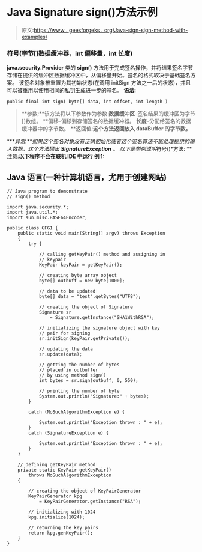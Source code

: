 # Java Signature sign()方法示例

> 原文:[https://www . geesforgeks . org/Java-sign-sign-method-with-examples/](https://www.geeksforgeeks.org/java-signature-sign-method-with-examples/)

### **符号(字节[]数据缓冲器，int 偏移量，int 长度)**

**java.security.Provider** 类的 **sign()** 方法用于完成签名操作，并将结果签名字节存储在提供的缓冲区数据缓冲区中，从偏移量开始。签名的格式取决于基础签名方案。
该签名对象被重置为其初始状态(在调用 initSign 方法之一后的状态)，并且可以被重用以使用相同的私钥生成进一步的签名。
**语法:**

```
public final int sign( byte[] data, int offset, int length )
```

> **参数:**该方法将以下参数作为参数
> **数据缓冲区**–签名结果的缓冲区为字节[]数组。
> **偏移–偏移到存储签名的数据缓冲器。
> **长度**–分配给签名的数据缓冲器中的字节数。
> **返回值:**这个方法返回放入 dataBuffer 的字节数。**

****异常:**如果这个签名对象没有正确初始化或者这个签名算法不能处理提供的输入数据，这个方法抛出 **SignatureException** 。
以下是举例说明*符号()*方法:
**注意:**以下程序不会在联机 IDE 中运行
**例 1:**** 

## **Java 语言(一种计算机语言，尤用于创建网站)**

```
// Java program to demonstrate
// sign() method

import java.security.*;
import java.util.*;
import sun.misc.BASE64Encoder;

public class GFG1 {
    public static void main(String[] argv) throws Exception
    {
        try {

            // calling getKeyPair() method and assigning in
            // keypair
            KeyPair keyPair = getKeyPair();

            // creating byte array object
            byte[] outbuff = new byte[1000];

            // data to be updated
            byte[] data = "test".getBytes("UTF8");

            // creating the object of Signature
            Signature sr
                = Signature.getInstance("SHA1WithRSA");

            // initializing the signature object with key
            // pair for signing
            sr.initSign(keyPair.getPrivate());

            // updating the data
            sr.update(data);

            // getting the number of bytes
            // placed in outbuffer
            // by using method sign()
            int bytes = sr.sign(outbuff, 0, 550);

            // printing the number of byte
            System.out.println("Signature:" + bytes);
        }

        catch (NoSuchAlgorithmException e) {

            System.out.println("Exception thrown : " + e);
        }
        catch (SignatureException e) {

            System.out.println("Exception thrown : " + e);
        }
    }

    // defining getKeyPair method
    private static KeyPair getKeyPair()
        throws NoSuchAlgorithmException
    {

        // creating the object of KeyPairGenerator
        KeyPairGenerator kpg
            = KeyPairGenerator.getInstance("RSA");

        // initializing with 1024
        kpg.initialize(1024);

        // returning the key pairs
        return kpg.genKeyPair();
    }
}
```